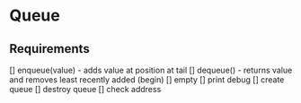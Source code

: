 # Queue

## Requirements

[] enqueue(value) - adds value at position at tail
[] dequeue() - returns value and removes least recently added (begin)
[] empty
[] print debug
[] create queue
[] destroy queue
[] check address

